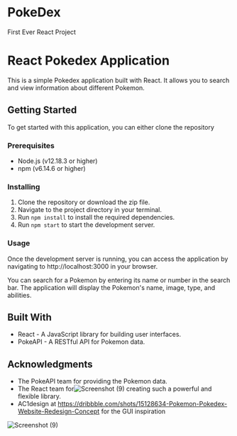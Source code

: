 # PokeDex
First Ever React Project



# React Pokedex Application

This is a simple Pokedex application built with React. It allows you to search and view information about different Pokemon.

## Getting Started

To get started with this application, you can either clone the repository 

### Prerequisites

- Node.js (v12.18.3 or higher)
- npm (v6.14.6 or higher)

### Installing

1. Clone the repository or download the zip file.
2. Navigate to the project directory in your terminal.
3. Run `npm install` to install the required dependencies.
4. Run `npm start` to start the development server.

### Usage

Once the development server is running, you can access the application by navigating to http://localhost:3000 in your browser.

You can search for a Pokemon by entering its name or number in the search bar. The application will display the Pokemon's name, image, type, and abilities.

## Built With

- React - A JavaScript library for building user interfaces.
- PokeAPI - A RESTful API for Pokemon data.



## Acknowledgments

- The PokeAPI team for providing the Pokemon data.
- The React team for![Screenshot (9)](https://user-images.githubusercontent.com/114600833/229611776-9b7b4940-4598-4232-a0a0-7f8928b59035.png)
 creating such a powerful and flexible library.
- AC1design at https://dribbble.com/shots/15128634-Pokemon-Pokedex-Website-Redesign-Concept for the GUI inspiration






![Screenshot (9)](https://user-images.githubusercontent.com/114600833/229611793-210bf052-e796-4bc7-afdb-cea70edb855f.png)




